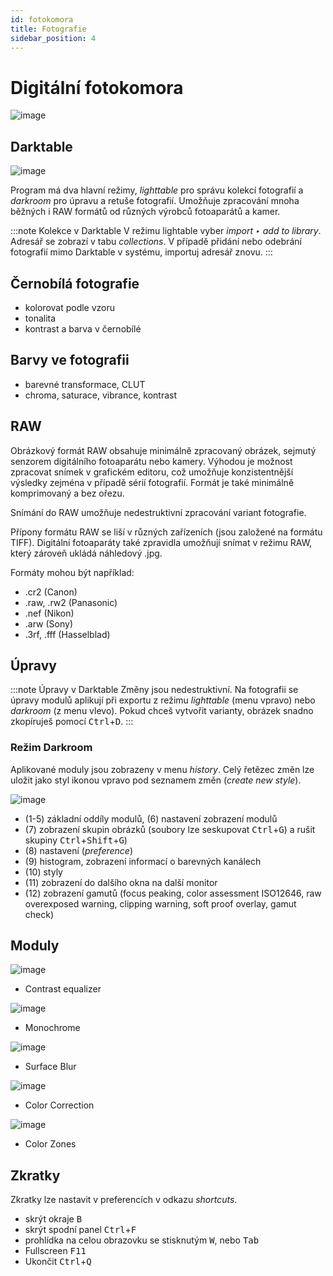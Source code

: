 ```yaml
---
id: fotokomora
title: Fotografie
sidebar_position: 4
---
```


# Digitální fotokomora
![image](./images/darktable-darkroom.png)
## Darktable
![image](./images/darktable-lightable.png)

Program má dva hlavní režimy, *lighttable* pro správu kolekcí fotografií a *darkroom* pro úpravu a retuše fotografií. Umožňuje zpracování mnoha běžných i RAW formátů od různých výrobců fotoaparátů a kamer.

:::note Kolekce v Darktable
V režimu lightable vyber *import ‣ add to library*. Adresář se zobrazí v tabu *collections*. V případě přidání nebo odebrání fotografií mimo Darktable v systému, importuj adresář znovu.
:::

## Černobílá fotografie
- kolorovat podle vzoru
- tonalita
- kontrast a barva v černobílé

## Barvy ve fotografii
- barevné transformace, CLUT
- chroma, saturace, vibrance, kontrast

## RAW
Obrázkový formát RAW obsahuje minimálně zpracovaný obrázek, sejmutý senzorem digitálního fotoaparátu nebo kamery. Výhodou je možnost zpracovat snímek v grafickém editoru, což umožňuje konzistentnější výsledky zejména v případě sérií fotografií. Formát je také minimálně komprimovaný a bez ořezu.

Snímání do RAW umožňuje nedestruktivní zpracování variant fotografie.

Přípony formátu RAW se liší v různých zařízeních (jsou založené na formátu TIFF). Digitální fotoaparáty také zpravidla umožňují snímat v režimu RAW, který zároveň ukládá náhledový .jpg.

Formáty mohou být například:
- .cr2 (Canon)
- .raw, .rw2 (Panasonic)
- .nef (Nikon)
- .arw (Sony)
- .3rf, .fff (Hasselblad)

## Úpravy
:::note Úpravy v Darktable
Změny jsou nedestruktivní. Na fotografii se úpravy modulů aplikují při exportu z režimu *lighttable* (menu vpravo) nebo *darkroom* (z menu vlevo). Pokud chceš vytvořit varianty, obrázek snadno zkopíruješ pomocí <kbd>Ctrl</kbd>+<kbd>D</kbd>.
:::
### Režim Darkroom
Aplikované moduly jsou zobrazeny v menu *history*. Celý řetězec změn lze uložit jako styl ikonou vpravo pod seznamem změn (*create new style*).

![image](./images/darktable.svg)
- (1-5) základní oddíly modulů, (6) nastavení zobrazení modulů
- (7) zobrazení skupin obrázků (soubory lze seskupovat <kbd>Ctrl</kbd>+<kbd>G</kbd>) a rušit skupiny <kbd>Ctrl</kbd>+<kbd>Shift</kbd>+<kbd>G</kbd>)
- (8) nastavení  (*preference*)
- (9) histogram, zobrazení informací o barevných kanálech
- (10) styly
- (11) zobrazení do dalšího okna na další monitor
- (12) zobrazení gamutů (focus peaking, color assessment ISO12646, raw overexposed warning, clipping warning, soft proof overlay, gamut check)

## Moduly
![image](./images/darktable-contrastequalizer.png)
- Contrast equalizer

![image](./images/darktable-monochrome.png)
- Monochrome

![image](./images/darktable-surfaceblur.png)
- Surface Blur

![image](./images/darktable-colorcorrection.png)
- Color Correction

![image](./images/darktable-colorzones.png)
- Color Zones

## Zkratky
Zkratky lze nastavit v preferencích v odkazu *shortcuts*.
- skrýt okraje <kbd>B</kbd>
- skrýt spodní panel <kbd>Ctrl</kbd>+<kbd>F</kbd>
- prohlídka na celou obrazovku se stisknutým <kbd>W</kbd>, nebo <kbd>Tab</kbd>
- Fullscreen <kbd>F11</kbd>
- Ukončit <kbd>Ctrl</kbd>+<kbd>Q</kbd>

